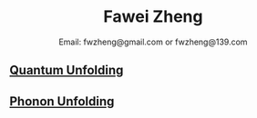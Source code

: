 # <center>Fawei Zheng</center>
 <center> Email: fwzheng@gmail.com or fwzheng@139.com</center>

## [Quantum Unfolding](/QH.html)
## [Phonon Unfolding](/PH.html)
